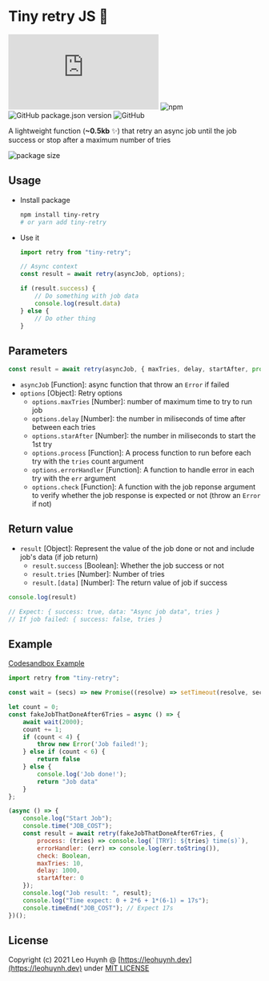# Tiny retry JS 👷

![size](https://img.badgesize.io/hta218/tiny-retry/main/dist/retry.js?compression=gzip&label=npm) ![npm](https://img.shields.io/npm/dt/tiny-retry) ![GitHub package.json version](https://img.shields.io/github/package-json/v/hta218/tiny-retry?color=green) ![GitHub](https://img.shields.io/github/license/hta218/tiny-retry)

A lightweight function (**~0.5kb** ✨) that retry an async job until the job success or stop after a maximum number of tries

![package size](https://i.imgur.com/kPMgkMm.png)

## Usage

- Install package

	```bash
	npm install tiny-retry
	# or yarn add tiny-retry
	```

- Use it

	```js
	import retry from "tiny-retry";

	// Async context
	const result = await retry(asyncJob, options);

	if (result.success) {
		// Do something with job data
		console.log(result.data)
	} else {
		// Do other thing
	}
	```

## Parameters

```javascript
const result = await retry(asyncJob, { maxTries, delay, startAfter, process, errorHandler, check });
```

- `asyncJob` [Function]: async function that throw an `Error` if failed
- `options` [Object]: Retry options
  - `options.maxTries` [Number]: number of maximum time to try to run job
  - `options.delay` [Number]: the number in miliseconds of time after between each tries
  - `options.starAfter` [Number]: the number in miliseconds to start the 1st try
  - `options.process` [Function]: A process function to run before each try with the `tries` count argument
  - `options.errorHandler` [Function]: A function to handle error in each try with the `err` argument
  - `options.check` [Function]: A function with the job reponse argument to verify whether the job response is expected or not (throw an `Error` if not)

## Return value

- `result` [Object]: Represent the value of the job done or not and include job's data (if job return)
  - `result.success` [Boolean]: Whether the job success or not
  - `result.tries` [Number]: Number of tries
  - `result.[data]` [Number]: The return value of job if success

```javascript
console.log(result)

// Expect: { success: true, data: "Async job data", tries }
// If job failed: { success: false, tries }
```

## Example

[Codesandbox Example](https://codesandbox.io/s/test-tiny-retry-pjbqs?file=/src/index.js:0-1198)

```javascript
import retry from "tiny-retry";

const wait = (secs) => new Promise((resolve) => setTimeout(resolve, secs));

let count = 0;
const fakeJobThatDoneAfter6Tries = async () => {
	await wait(2000);
	count += 1;
	if (count < 4) {
		throw new Error('Job failed!');
	} else if (count < 6) {
		return false
	} else {
		console.log('Job done!');
		return "Job data"
	}
};

(async () => {
	console.log("Start Job");
	console.time("JOB_COST");
	const result = await retry(fakeJobThatDoneAfter6Tries, {
		process: (tries) => console.log(`[TRY]: ${tries} time(s)`),
		errorHandler: (err) => console.log(err.toString()),
		check: Boolean,
		maxTries: 10,
		delay: 1000,
		startAfter: 0
	});
	console.log("Job result: ", result);
	console.log("Time expect: 0 + 2*6 + 1*(6-1) = 17s");
	console.timeEnd("JOB_COST"); // Expect 17s
})();

```

## License

Copyright (c) 2021 Leo Huynh @ [https://leohuynh.dev](https://leohuynh.dev) under [MIT LICENSE](/LICENSE.md)
